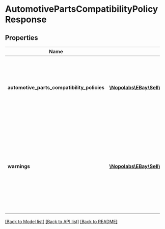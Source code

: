 # AutomotivePartsCompatibilityPolicyResponse

## Properties
Name | Type | Description | Notes
------------ | ------------- | ------------- | -------------
**automotive_parts_compatibility_policies** | [**\Nopolabs\EBay\Sell\Metadata\Model\AutomotivePartsCompatibilityPolicy[]**](AutomotivePartsCompatibilityPolicy.md) | A list of category IDs and the automotive-parts-compatibility policies for each of the listed categories. | [optional] 
**warnings** | [**\Nopolabs\EBay\Sell\Metadata\Model\Error[]**](Error.md) | A list of the warnings that were generated as a result of the request. This field is not returned if no warnings were generated by the request. | [optional] 

[[Back to Model list]](../README.md#documentation-for-models) [[Back to API list]](../README.md#documentation-for-api-endpoints) [[Back to README]](../README.md)


